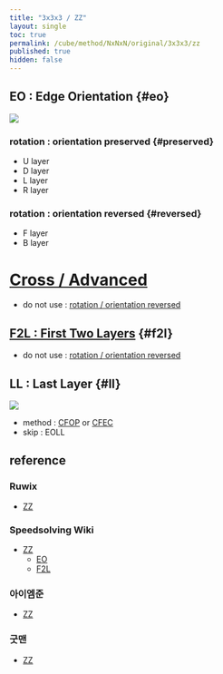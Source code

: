 ```yaml
---
title: "3x3x3 / ZZ"
layout: single
toc: true
permalink: /cube/method/NxNxN/original/3x3x3/zz
published: true
hidden: false
---
```


<head>
  <base target="_blank">
  <style>
    .iframe-wrapper {
      overflow    : hidden;
    }
    iframe {
      width       : 250px;
      height      : 330px;
      margin-top  : -20px;
      border      : none;
    }
    img {
      max-width:250px;
    }
  </style>
</head>



## EO : Edge Orientation {#eo}

<a href="https://ruwix.com/widget/3d/?colored=u/e%20d/e%20Fl%20Fr%20Bl%20Br&solved=undefined&setupmoves=L%20U%20R%20D%20L&hover=9&speed=500&flags=canvas">
  <img src="https://user-images.githubusercontent.com/92285528/216020510-914c1467-ab22-44ce-a864-407eb993e19b.png">
</a>

### rotation : orientation preserved {#preserved}

- U layer
- D layer
- L layer
- R layer

### rotation : orientation reversed {#reversed}

- F layer
- B layer



# [Cross / Advanced](/cube/method/NxNxN/original/3x3x3/cross/advanced)

- do not use : [rotation / orientation reversed](#reversed)



## [F2L : First Two Layers](/cube/method/NxNxN/original/3x3x3/f2l) {#f2l}

- do not use : [rotation / orientation reversed](#reversed)



## LL : Last Layer {#ll}

<a href="https://ruwix.com/widget/3d/?colored=U-%20u/em&hover=9&speed=500&flags=canvas">
  <img src="https://user-images.githubusercontent.com/92285528/216024030-11bb872b-081a-4ed9-ad7d-fde0e5301785.png">
</a>

- method : [CFOP](/cube/method/NxNxN/original/3x3x3/cfop) or [CFEC](/cube/method/NxNxN/original/3x3x3/cfec)
- skip : EOLL



## reference

### Ruwix

- [ZZ](https://ruwix.com/the-rubiks-cube/different-rubiks-cube-solving-methods/zz-method/)

### Speedsolving Wiki

- [ZZ](https://www.speedsolving.com/wiki/index.php/ZZ_method)
  - [EO](https://www.speedsolving.com/wiki/index.php/EO_Steps)
  - [F2L](https://www.speedsolving.com/wiki/index.php/ZZ_F2L)

### 아이엠준

- [ZZ](https://youtu.be/EeGGEHghsv4)

### 굿맨

- [ZZ](https://youtu.be/MM-pqHRYGo0)
